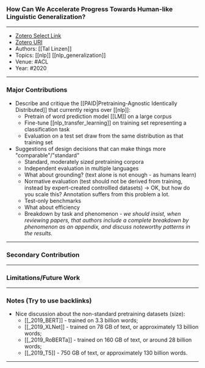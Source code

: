 ### How Can We Accelerate Progress Towards Human-like Linguistic Generalization?
---
- [Zotero Select Link](zotero://select/groups/2480461/items/9GPVUQ8Q)
- [Zotero URI](https://www.zotero.org/groups/2480461/items/9GPVUQ8Q)
- Authors: [[Tal Linzen]]
- Topics: [[nlp]] [[nlp_generalization]]
- Venue: #ACL 
- Year: #2020
---
### Major Contributions
- Describe and critique the [[PAID|Pretraining-Agnostic Identically Distributed]] that currently reigns over [[nlp]]:
	- Pretrain of word prediction model [[LM]] on a large corpus
	- Fine-tune [[nlp_transfer_learning]] on training set representing a classification task
	- Evaluation on a test set draw from the same distribution as that training set
- Suggestions of design decisions that can make things more "comparable"/"standard"
	- Standard, moderately sized pretraining corpora
	- Independent evaluation in multiple languages
	- What about grounding? (text alone is not enough - as humans learn)
	- Normative evaluation (test should not be derived from training, instead by expert-created controllled datasets) -> OK, but how do you scale this? Annotation suffers from this problem a lot.
	- Test-only benchmarks
	- What about efficiency
	- Breakdown by task and phenomenon - _we should insist, when reviewing papers, that authors include a complete breakdown by phenomenon as an appendix, and discuss noteworthy patterns in the results._
---
### Secondary Contribution
---
### Limitations/Future Work
---
### Notes (Try to use backlinks)
- Nice discussion about the non-standard pretraining datasets (size):
	- [[_2019_BERT]] -  trained on 3.3 billion words;
	- [[_2019_XLNet]] - trained on 78 GB of text, or approximately 13 billion words;
	- [[_2019_RoBERTa]] - trained on 160 GB of text, or around 28 billion words;
	- [[_2019_T5]] - 750 GB of text, or approximately 130 billion words.
---
